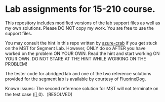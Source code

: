 Lab assignments for 15-210 course.
==================================

This repository includes modified versions of the lab support files as well as my own solutions.
Please DO NOT copy my work. You are free to use the support files.

You may consult the hint in this repo written by [azure-crab](https://github.com/azure-crab) if you get stuck on the MST for Segment Lab. However, ONLY do so AFTER you have worked on the problem ON YOUR OWN. Read the hint and start working ON YOUR OWN. DO NOT STARE AT THE HINT WHILE WORKING ON THE PROBLEM!

The tester code for abridged lab and one of the two reference solutions provided for the segment lab is available by courtesy of [FluorineDog](https://github.com/FluorineDog).

Known issues: The second reference solution for MST will not terminate on the test case ([],0).（RESOLVED)
